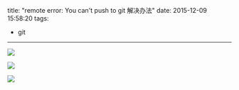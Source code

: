 title: "remote error: You can't push to git 解决办法"
date: 2015-12-09 15:58:20
tags:
- git
---
![](http://ww4.sinaimg.cn/large/66474ec2gw1eytgvylsu4j20dx01p3yy.jpg)

![](http://ww2.sinaimg.cn/large/66474ec2gw1eytgxnsq74j20em02c0te.jpg)

![](http://ww1.sinaimg.cn/large/66474ec2gw1eytgy3mkl8j20hz0ddgs3.jpg)
